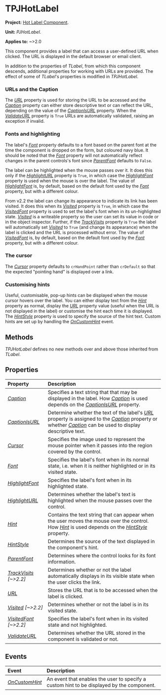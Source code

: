 # TPJHotLabel

**Project:** [Hot Label Component](../API.md).

**Unit:** _PJHotLabel_.

**Applies to:** ~>2.0

This component provides a label that can access a user-defined URL when clicked. The URL is displayed in the default browser or email client.

In addition to the properties of _TLabel_, from which this component descends, additional properties for working with URLs are provided. The effect of some of _TLabel_'s properties is modified in _TPJHotLabel_.

### URLs and the Caption

The _[URL](./TPJHotLabel-URL.md)_ property is used for storing the URL to be accessed and the _[Caption](./TPJHotLabel-Caption.md)_ property can either store descriptive text or can reflect the URL, depending on the value of the _[CaptionIsURL](./TPJHotLabel-CaptionIsURL.md)_ property. When the _[ValidateURL](./TPJHotLabel-ValidateURL.md)_ property is `True` URLs are automatically validated, raising an exception if invalid.

### Fonts and highlighting

The label's _[Font](./TPJHotLabel-Font.md)_ property defaults to a font based on the parent font at the time the component is dropped on the form, but coloured navy blue. It should be noted that the _[Font](./TPJHotLabel-Font.md)_ property will not automatically reflect changes in the parent controls's font since _[ParentFont](./TPJHotLabel-ParentFont.md)_ defaults to `False`.

The label can be highlighted when the mouse passes over it. It does this only if the _[HighlightURL](./TPJHotLabel-HighlightURL.md)_ property is `True`, in which case the _[HighlightFont](./TPJHotLabel-HighlightFont.md)_ property is used when the mouse is over the label. The value of _[HighlightFont](./TPJHotLabel-HighlightFont.md)_ is, by default, based on the default font used by the _[Font](./TPJHotLabel-Font.md)_ property, but with a different colour.

From v2.2 the label can change its appearance to indicate its link has been visited. It does this when its _[Visited](./TPJHotLabel-Visited.md)_ property is `True`, in which case the _[VisitedFont](./TPJHotLabel-VisitedFont.md)_ property is used to set the label's font when in its un-highlighted state. _[Visited](./TPJHotLabel-Visited.md)_ is a writeable property so the user can set its value in code or in the object inspector. Further, if the _[TrackVisits](./TPJHotLabel-TrackVisits.md)_ property is `True` the label will automatically set _[Visited](./TPJHotLabel-Visited.md)_ to `True` (and change its appearance) when the label is clicked and the URL is processed without error. The value of _[VisitedFont](./TPJHotLabel-VisitedFont.md)_ is, by default, based on the default font used by the _[Font](./TPJHotLabel-Font.md)_ property, but with a different colour.

### The cursor

The _[Cursor](./TPJHotLabel-Cursor.md)_ property defaults to `crHandPoint` rather than `crDefault` so that the expected "pointing hand" is displayed over a link.

### Customising hints

Useful, customisable, pop-up hints can be displayed when the mouse cursor hovers over the label. You can either display text from the _[Hint](./TPJHotLabel-Hint.md)_ property as normal, display the _[URL](./TPJHotLabel-URL.md)_ property value (useful when the URL is not displayed in the label) or customise the hint each time it is displayed. The _[HintStyle](./TPJHotLabel-HintStyle.md)_ property is used to specify the source of the hint text. Custom hints are set up by handling the _[OnCustomHint](./TPJHotLabel-OnCustomHint.md)_ event.

## Methods

_TPJHotLabel_ defines no new methods over and above those inherited from _TLabel_.

## Properties

| Property | Description |
|:---------|:------------|
| _[Caption](./TPJHotLabel-Caption.md)_ | Specifies a text string that that may be displayed in the label. How _[Caption](./TPJHotLabel-Caption.md)_ is used depends on the _[CaptionIsURL](./TPJHotLabel-CaptionIsURL.md)_ property. |
| _[CaptionIsURL](./TPJHotLabel-CaptionIsURL.md)_ | Determine whether the text of the label's _[URL](./TPJHotLabel-URL.md)_ property is assigned to the _[Caption](./TPJHotLabel-Caption.md)_ property or whether _[Caption](./TPJHotLabel-Caption.md)_ can be used to display descriptive text. |
| _[Cursor](./TPJHotLabel-Cursor.md)_ | Specifies the image used to represent the mouse pointer when it passes into the region covered by the control. |
| _[Font](./TPJHotLabel-Font.md)_ | Specifies the label's font when in its normal state, i.e. when it is neither highlighted or in its visited state. |
| _[HighlightFont](./TPJHotLabel-HighlightFont.md)_ | Specifies the label's font when in its highlighted state. |
| _[HighlightURL](./TPJHotLabel-HighlightURL.md)_ | Determines whether the label's text is highlighted when the mouse passes over the control. |
| _[Hint](./TPJHotLabel-Hint.md)_ | Contains the text string that can appear when the user moves the mouse over the control. How _[Hint](./TPJHotLabel-Hint.md)_ is used depends on the _[HintStyle](./TPJHotLabel-HintStyle.md)_ property. |
| _[HintStyle](./TPJHotLabel-HintStyle.md)_ | Determines the source of the text displayed in the component's hint. |
| _[ParentFont](./TPJHotLabel-ParentFont.md)_ | Determines where the control looks for its font information. |
| _[TrackVisits](./TPJHotLabel-TrackVisits.md) [~>2.2]_ | Determines whether or not the label automatically displays in its visible state when the user clicks the link. |
| _[URL](./TPJHotLabel-URL.md)_ | Stores the URL that is to be accessed when the label is clicked. |
| _[Visited](./TPJHotLabel-Visited.md) [~>2.2]_ | Determines whether or not the label is in its visited state. |
| _[VisitedFont](./TPJHotLabel-VisitedFont.md) [~>2.2]_ | Specifies the label's font when in its visited state and not highlighted. |
| _[ValidateURL](./TPJHotLabel-ValidateURL.md)_ | Determines whether the URL stored in the component is validated or not. |

## Events

| Event | Description |
|:------|:------------|
| _[OnCustomHint](./TPJHotLabel-OnCustomHint.md)_ | An event that enables the user to specify a custom hint to be displayed by the component. |
